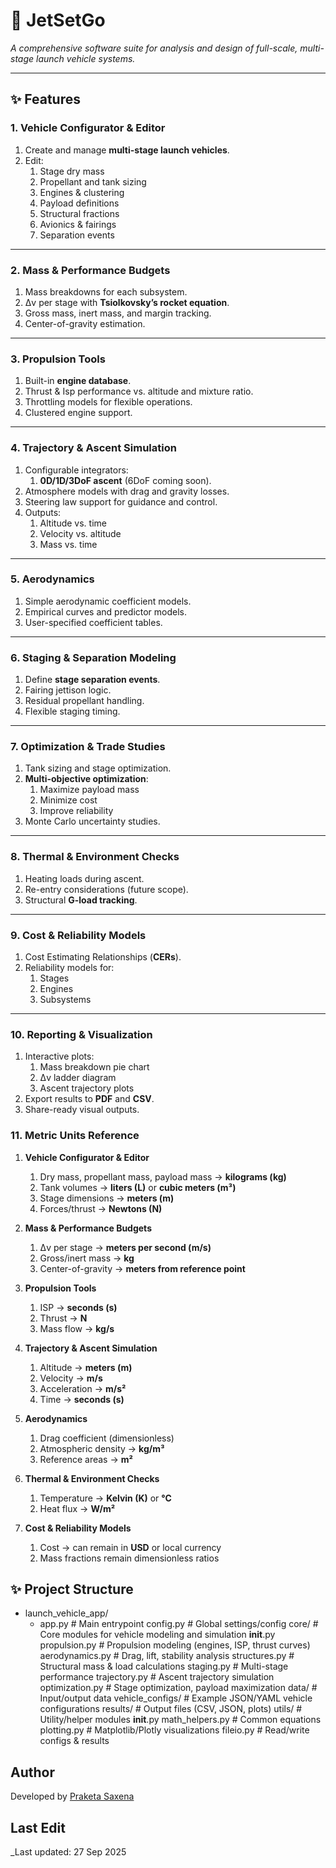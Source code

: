 # 🚀 JetSetGo
*A comprehensive software suite for analysis and design of full-scale, multi-stage launch vehicle systems.*

---

## ✨ Features

### 1. Vehicle Configurator & Editor
1. Create and manage **multi-stage launch vehicles**.
1. Edit:
   1. Stage dry mass  
   1. Propellant and tank sizing  
   1. Engines & clustering  
   1. Payload definitions  
   1. Structural fractions  
   1. Avionics & fairings  
   1. Separation events  

---

### 2. Mass & Performance Budgets
1. Mass breakdowns for each subsystem.  
1. Δv per stage with **Tsiolkovsky’s rocket equation**.  
1. Gross mass, inert mass, and margin tracking.  
1. Center-of-gravity estimation.  

---

### 3. Propulsion Tools
1. Built-in **engine database**.  
1. Thrust & Isp performance vs. altitude and mixture ratio.  
1. Throttling models for flexible operations.  
1. Clustered engine support.  

---

### 4. Trajectory & Ascent Simulation
1. Configurable integrators:  
   1. **0D/1D/3DoF ascent** (6DoF coming soon).  
1. Atmosphere models with drag and gravity losses.  
1. Steering law support for guidance and control.  
1. Outputs:  
   1. Altitude vs. time  
   1. Velocity vs. altitude  
   1. Mass vs. time  

---

### 5. Aerodynamics
1. Simple aerodynamic coefficient models.  
1. Empirical curves and predictor models.  
1. User-specified coefficient tables.  

---

### 6. Staging & Separation Modeling
1. Define **stage separation events**.  
1. Fairing jettison logic.  
1. Residual propellant handling.  
1. Flexible staging timing.  

---

### 7. Optimization & Trade Studies
1. Tank sizing and stage optimization.  
1. **Multi-objective optimization**:  
   1. Maximize payload mass  
   1. Minimize cost  
   1. Improve reliability  
1. Monte Carlo uncertainty studies.  

---

### 8. Thermal & Environment Checks
1. Heating loads during ascent.  
1. Re-entry considerations (future scope).  
1. Structural **G-load tracking**.  

---

### 9. Cost & Reliability Models
1. Cost Estimating Relationships (**CERs**).  
1. Reliability models for:  
   1. Stages  
   1. Engines  
   1. Subsystems  

---

### 10. Reporting & Visualization
1. Interactive plots:  
   1. Mass breakdown pie chart  
   1. Δv ladder diagram  
   1. Ascent trajectory plots  
1. Export results to **PDF** and **CSV**.  
1. Share-ready visual outputs.  


### 11. Metric Units Reference

1. **Vehicle Configurator & Editor**
   1. Dry mass, propellant mass, payload mass → **kilograms (kg)**
   1. Tank volumes → **liters (L)** or **cubic meters (m³)**
   1. Stage dimensions → **meters (m)**
   1. Forces/thrust → **Newtons (N)**

1. **Mass & Performance Budgets**
   1. Δv per stage → **meters per second (m/s)**
   1. Gross/inert mass → **kg**
   1. Center-of-gravity → **meters from reference point**

1. **Propulsion Tools**
   1. ISP → **seconds (s)**
   1. Thrust → **N**
   1. Mass flow → **kg/s**

1. **Trajectory & Ascent Simulation**
   1. Altitude → **meters (m)**
   1. Velocity → **m/s**
   1. Acceleration → **m/s²**
   1. Time → **seconds (s)**

1. **Aerodynamics**
   1. Drag coefficient (dimensionless)
   1. Atmospheric density → **kg/m³**
   1. Reference areas → **m²**

1. **Thermal & Environment Checks**
   1. Temperature → **Kelvin (K)** or **°C**
   1. Heat flux → **W/m²**

1. **Cost & Reliability Models**
   1. Cost → can remain in **USD** or local currency
   1. Mass fractions remain dimensionless ratios


## ✨ Project Structure
- launch_vehicle_app/
  - app.py                 # Main entrypoint
  config.py              # Global settings/config
  core/                  # Core modules for vehicle modeling and simulation
    __init__.py
    propulsion.py        # Propulsion modeling (engines, ISP, thrust curves)
    aerodynamics.py      # Drag, lift, stability analysis
    structures.py        # Structural mass & load calculations
    staging.py           # Multi-stage performance
    trajectory.py        # Ascent trajectory simulation
    optimization.py      # Stage optimization, payload maximization
  data/                  # Input/output data
    vehicle_configs/     # Example JSON/YAML vehicle configurations
    results/             # Output files (CSV, JSON, plots)
  utils/                 # Utility/helper modules
    __init__.py
    math_helpers.py      # Common equations
    plotting.py          # Matplotlib/Plotly visualizations
    fileio.py            # Read/write configs & results

## Author
Developed by [Praketa Saxena](https://github.com/kethsaxena)

## Last Edit
_Last updated: 27 Sep 2025
